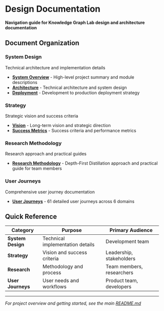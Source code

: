 # Design Documentation

**Navigation guide for Knowledge Graph Lab design and architecture documentation**

## Document Organization

### System Design
Technical architecture and implementation details

- **[System Overview](system/overview.md)** - High-level project summary and module descriptions
- **[Architecture](system/architecture.md)** - Technical architecture and system design
- **[Deployment](system/deployment.md)** - Development to production deployment strategy

### Strategy
Strategic vision and success criteria

- **[Vision](strategy/vision.md)** - Long-term vision and strategic direction
- **[Success Metrics](strategy/success-metrics.md)** - Success criteria and performance metrics

### Research Methodology
Research approach and practical guides

- **[Research Methodology](research/methodology.md)** - Depth-First Distillation approach and practical guide for team members

### User Journeys
Comprehensive user journey documentation

- **[User Journeys](user-journeys/)** - 61 detailed user journeys across 6 domains

## Quick Reference

| Category | Purpose | Primary Audience |
|----------|---------|------------------|
| **System Design** | Technical implementation details | Development team |
| **Strategy** | Vision and success criteria | Leadership, stakeholders |
| **Research** | Methodology and process | Team members, researchers |
| **User Journeys** | User needs and workflows | Product team, developers |

---

*For project overview and getting started, see the main [README.md](../../README.md)*
